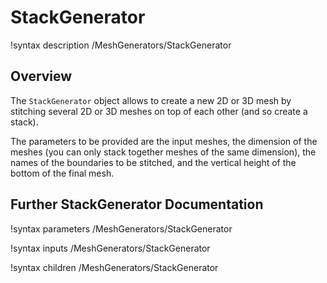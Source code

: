 # StackGenerator

!syntax description /MeshGenerators/StackGenerator

## Overview

The `StackGenerator` object allows to create a new 2D or 3D mesh by stitching
several 2D or 3D meshes on top of each other (and so create a stack).

The parameters to be provided are the input meshes, the dimension of the meshes
(you can only stack together meshes of the same dimension), the names of the
boundaries to be stitched, and the vertical height of the bottom of the final mesh.

## Further StackGenerator Documentation

!syntax parameters /MeshGenerators/StackGenerator

!syntax inputs /MeshGenerators/StackGenerator

!syntax children /MeshGenerators/StackGenerator
